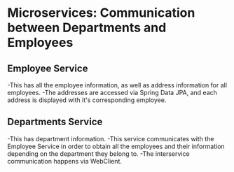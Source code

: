 # Microservices: Communication between Departments and Employees
## Employee Service
-This has all the employee information, as well as address information for all employees. 
-The addresses are accessed via Spring Data JPA, and each address is displayed with it's corresponding employee.

## Departments Service
-This has department information.
-This service communicates with the Employee Service in order to obtain all the employees and their information depending on the department they belong to.
-The interservice communication happens via WebClient.

